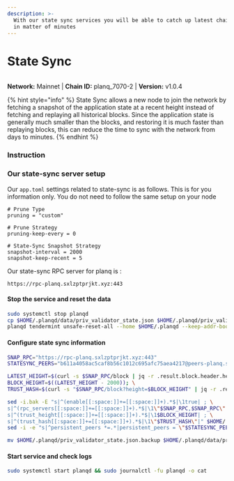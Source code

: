 ```yaml
---
description: >-
  With our state sync services you will be able to catch up latest chain block
  in matter of minutes
---
```


# State Sync

<figure><img src="../../.gitbook/assets/planq.png" alt=""><figcaption></figcaption></figure>

**Network:** Mainnet | **Chain ID:** planq_7070-2 | **Version:** v1.0.4

{% hint style="info" %}
State Sync allows a new node to join the network by fetching a snapshot of the application state at a recent height instead of fetching and replaying all historical blocks. Since the application state is generally much smaller than the blocks, and restoring it is much faster than replaying blocks, this can reduce the time to sync with the network from days to minutes.
{% endhint %}

### Instruction

### **Our state-sync server setup**
Our `app.toml` settings related to state-sync is as follows. This is for you information only. You do not need to follow the same setup on your node

```
# Prune Type
pruning = "custom"

# Prune Strategy
pruning-keep-every = 0

# State-Sync Snapshot Strategy
snapshot-interval = 2000
snapshot-keep-recent = 5
```

Our state-sync RPC server for planq is :
```
https://rpc-planq.sxlzptprjkt.xyz:443
```

#### **Stop the service and reset the data**

```bash
sudo systemctl stop planqd
cp $HOME/.planqd/data/priv_validator_state.json $HOME/.planqd/priv_validator_state.json.backup
planqd tendermint unsafe-reset-all --home $HOME/.planqd --keep-addr-book
```

#### **Configure state sync information**

```bash
SNAP_RPC="https://rpc-planq.sxlzptprjkt.xyz:443"
STATESYNC_PEERS="b611a4058ac5caf8b56c1012c695afc75aea4217@peers-planq.sxlzptprjkt.xyz:18656"

LATEST_HEIGHT=$(curl -s $SNAP_RPC/block | jq -r .result.block.header.height); \
BLOCK_HEIGHT=$((LATEST_HEIGHT - 2000)); \
TRUST_HASH=$(curl -s "$SNAP_RPC/block?height=$BLOCK_HEIGHT" | jq -r .result.block_id.hash)

sed -i.bak -E "s|^(enable[[:space:]]+=[[:space:]]+).*$|\1true| ; \
s|^(rpc_servers[[:space:]]+=[[:space:]]+).*$|\1\"$SNAP_RPC,$SNAP_RPC\"| ; \
s|^(trust_height[[:space:]]+=[[:space:]]+).*$|\1$BLOCK_HEIGHT| ; \
s|^(trust_hash[[:space:]]+=[[:space:]]+).*$|\1\"$TRUST_HASH\"|" $HOME/.planqd/config/config.toml
sed -i -e "s|^persistent_peers *=.*|persistent_peers = \"$STATESYNC_PEERS\"|" $HOME/.planqd/config/config.toml

mv $HOME/.planqd/priv_validator_state.json.backup $HOME/.planqd/data/priv_validator_state.json
```

#### **Start service and check logs**

```bash
sudo systemctl start planqd && sudo journalctl -fu planqd -o cat
```
